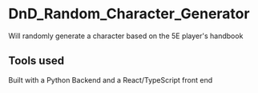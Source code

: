# DnD_Random_Character_Generator
Will randomly generate a character based on the 5E player's handbook

## Tools used
Built with a Python Backend and a React/TypeScript front end